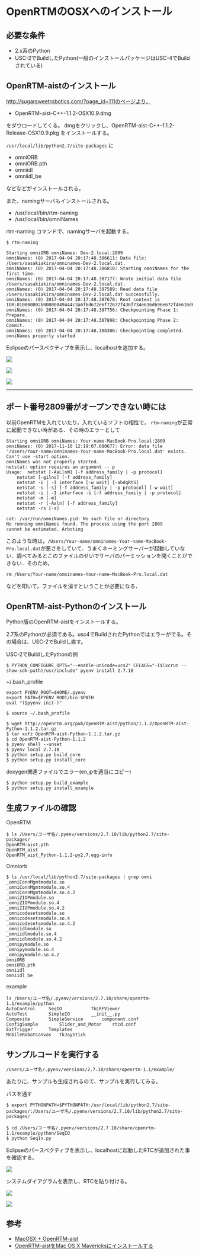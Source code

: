 # OpenRTMのOSXへのインストール

## 必要な条件

* 2.x系のPython
* USC-2でBuildしたPython(一般のインストールパッケージはUSC-4でBuildされている)

## OpenRTM-aistのインストール

http://sugarsweetrobotics.com/?page_id=111のページより、

* OpenRTM-aist-C++-1.1.2-OSX10.9.dmg

をダウロードしてくる。
dmgをクリックし、OpenRTM-aist-C++-1.1.2-Release-OSX10.9.pkg をインストールする。


`/usr/local/lib/python2.7/site-packages` に

* omniORB
* omniORB.pth
* omniidl
* omniidl_be

などなどがインストールされる。

また、namingサーバもインストールされる。

* /usr/local/bin/rtm-naming
* /usr/local/bin/omniNames

rtm-naming コマンドで、namingサーバを起動する。

```shell
$ rtm-naming

Starting omniORB omniNames: Dev-2.local:2809
omniNames: (0) 2017-04-04 20:17:48.386611: Data file: /Users/sasakiakira/omninames-Dev-2.local.dat.
omniNames: (0) 2017-04-04 20:17:48.386810: Starting omniNames for the first time.
omniNames: (0) 2017-04-04 20:17:48.387177: Wrote initial data file /Users/sasakiakira/omninames-Dev-2.local.dat.
omniNames: (0) 2017-04-04 20:17:48.387589: Read data file /Users/sasakiakira/omninames-Dev-2.local.dat successfully.
omniNames: (0) 2017-04-04 20:17:48.387670: Root context is IOR:010000002b00000049444c3a6f6d672e6f72672f436f734e616d696e672f4e616d696e67436f6e746578744578743a312e300000010000000000000074000000010102000f00000031302e3230322e3136362e3133320000f90a00000b0000004e616d6553657276696365000300000000000000080000000100000000545441010000001c000000010000000100010001000000010001050901010001000000090101000354544108000000dc80e3580100a190
omniNames: (0) 2017-04-04 20:17:48.387756: Checkpointing Phase 1: Prepare.
omniNames: (0) 2017-04-04 20:17:48.387898: Checkpointing Phase 2: Commit.
omniNames: (0) 2017-04-04 20:17:48.388306: Checkpointing completed.
omniNames properly started
```

Eclipseの<RT System Editor>パースペクティブを表示し、localhostを追加する。

![](/img/dev101.png)

![](/img/dev102.png)

![](/img/dev103.png)

---
## ポート番号2809番がオープンできない時には

以前OpenRTMを入れていたり，入れているソフトの相性で， `rtm-naming`が正常に起動できない時がある．その時のエラーとして

```
Starting omniORB omniNames: Your-name-MacBook-Pro.local:2809
omniNames: (0) 2017-11-10 12:19:07.080677: Error: data file '/Users/Your-name/omninames-Your-name-MacBook-Pro.local.dat' exists.  Can't use -start option.
omniNames was not properly started.
netstat: option requires an argument -- p
Usage:	netstat [-AaLlnW] [-f address_family | -p protocol]
	netstat [-gilns] [-f address_family]
	netstat -i | -I interface [-w wait] [-abdgRtS]
	netstat -s [-s] [-f address_family | -p protocol] [-w wait]
	netstat -i | -I interface -s [-f address_family | -p protocol]
	netstat -m [-m]
	netstat -r [-Aaln] [-f address_family]
	netstat -rs [-s]

cat: /var/run/omniNames.pid: No such file or directory
No running omniNames found. The process using the port 2809
cannot be estimated. Arboting
```

このような時は，`/Users/Your-name/omninames-Your-name-MacBook-Pro.local.dat`が悪さをしていて．うまくネーミングサーバーが起動していない．調べてみるとこのファイルのせいでサーバのパーミッションを開くことができない．そのため，
```
rm /Users/Your-name/omninames-Your-name-MacBook-Pro.local.dat
```
などを叩いて，ファイルを消すということが必要になる．

## OpenRTM-aist-Pythonのインストール

Python版のOpenRTM-aistをインストールする。

2.7系のPythonが必須である。usc4でBuildされたPythonではエラーがでる。その場合は、USC-2でBuildし直す。

USC-2でBuildしたPythonの例

```
$ PYTHON_CONFIGURE_OPTS="--enable-unicode=ucs2" CFLAGS="-I$(xcrun --show-sdk-path)/usr/include" pyenv install 2.7.10
```

~/.bash_profile
```
export PYENV_ROOT=$HOME/.pyenv
export PATH=$PYENV_ROOT/bin:$PATH
eval "($pyenv init-)"
```

```shell
$ source ~/.bash_profile
```

```shell
$ wget http://openrtm.org/pub/OpenRTM-aist/python/1.1.2/OpenRTM-aist-Python-1.1.2.tar.gz
$ tar xvfz OpenRTM-aist-Python-1.1.2.tar.gz
$ cd OpenRTM-aist-Python-1.1.2
$ pyenv shell --unset
$ pyenv local 2.7.10
$ python setup.py build_core
$ python setup.py install_core
```
doxygen関連ファイルでエラー(en,jpを適当にコピー)

```shell
$ python setup.py build_example
$ python setup.py install_example
```

## 生成ファイルの確認

OpenRTM
```
$ ls /Users/ユーザ名/.pyenv/versions/2.7.10/lib/python2.7/site-packages/
OpenRTM-aist.pth
OpenRTM_aist
OpenRTM_aist_Python-1.1.2-py2.7.egg-info
```

Omniorb
```
$ ls /usr/local/lib/python2.7/site-packages | grep omni
_omniConnMgmtmodule.so
_omniConnMgmtmodule.so.4
_omniConnMgmtmodule.so.4.2
_omniZIOPmodule.so
_omniZIOPmodule.so.4
_omniZIOPmodule.so.4.2
_omnicodesetsmodule.so
_omnicodesetsmodule.so.4
_omnicodesetsmodule.so.4.2
_omniidlmodule.so
_omniidlmodule.so.4
_omniidlmodule.so.4.2
_omnipymodule.so
_omnipymodule.so.4
_omnipymodule.so.4.2
omniORB
omniORB.pth
omniidl
omniidl_be
```

example
```
ls /Users/ユーザ名/.pyenv/versions/2.7.10/share/openrtm-1.1/example/python
AutoControl		SeqIO			TkLRFViewer
AutoTest		SimpleIO		__init__.py
Composite		SimpleService		component.conf
ConfigSample		Slider_and_Motor	rtcd.conf
ExtTrigger		Templates
MobileRobotCanvas	TkJoyStick
```

## サンプルコードを実行する

`/Users/ユーザ名/.pyenv/versions/2.7.10/share/openrtm-1.1/example/`

あたりに、サンプルも生成されるので、サンプルを実行してみる。

パスを通す
```shell
$ export PYTHONPATH=$PYTHONPATH:/usr/local/lib/python2.7/site-packages/:/Users/ユーザ名/.pyenv/versions/2.7.10/lib/python2.7/site-packages/
```


```shell
$ cd /Users/ユーザ名/.pyenv/versions/2.7.10/share/openrtm-1.1/example/python/SeqIO
$ python SeqIn.py
```

Eclipseの<RT System Editor>パースペクティブを表示し、localhostに起動したRTCが追加された事を確認する。

![](/img/dev104.png)

システムダイアグラムを表示し、RTCを貼り付ける。

![](/img/dev105.png)

![](/img/dev106.png)


## 参考

* [MacOSX + OpenRTM-aist](http://ysuga.net/?p=206)
* [OpenRTM-aistをMac OS X Mavericksにインストールする](http://qiita.com/switchback_sus4/items/25a969fcc30da2cdff3b)
